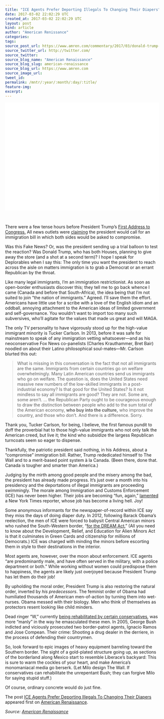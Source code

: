 ```yaml
---
title: "ICE Agents Prefer Deporting Illegals To Changing Their Diapers"
date: 2017-03-02 22:02:29 UTC
created_at: 2017-03-02 22:02:29 UTC
layout: post
kind: article
author: "American Renissance"
categories: 
tags: 
source_post_url: https://www.amren.com/commentary/2017/03/donald-trump-immigration-deportation-ilana-mercer/
source_twitter_url: http://twitter.com/
source_twitter: 
source_blog_name: "American Renaissance"
source_blog_slug: american-renaissance
source_blog_url: https://www.amren.com
source_image_url: 
tweet_id:
permalink: /mntr/:year/:month/:day/:title/
feature-img: 
excerpt:
---
```

<div id="fb-root"></div>
<div class="getty embed image" style="background-color: #fff; display: inline-block; font-family: 'Helvetica Neue',Helvetica,Arial,sans-serif; color: #a7a7a7; font-size: 11px; width: 100%; max-width: 615px;">
<div style="padding: 0; margin: 0; text-align: left;"></div>
<div style="overflow: hidden; position: relative; height: 0; padding: 70.033670% 0 0 0; width: 100%;"></div>
<p style="margin: 0;">
</p></div>
<p> </p>
<p>There were a few tense hours before President Trump’s <a href="https://www.bloomberg.com/politics/articles/2017-03-01/full-text-trump-s-first-address-to-congress-as-prepared-for-delivery">First Address to Congress.</a> All news outlets were <a href="http://www.cnn.com/2017/02/28/politics/trump-immigration-bill/index.html">claiming</a> the president would call for an immigration bill in which both sides would be asked to compromise.</p>
<p>Was this Fake News? Or, was the president sending up a trial balloon to test the reaction? Was Donald Trump, who has both Houses, planning to give away the store (and a shot at a second term)? I hope I speak for Deplorables when I say this: The only time you want the president to reach across the aisle on matters immigration is to grab a Democrat or an errant Republican by the throat.</p>
<p>Like many legal immigrants, I’m an immigration restrictionist. As soon as open-border enthusiasts discover this; they tell me to go back whence I came (Canada and before that South-Africa), the idea being that I’m not suited to join “the nation of immigrants.” Agreed. I’ll save them the effort. Americans have little use for a scribe with a love of the English idiom and an oddball, annoying attachment to the American ideas of limited government and self-governance. You wouldn’t want to import too many such subversives, who’ll agitate for the values that made us great and will MAGA.</p>
<p>The only TV personality to have vigorously stood up for the high-value immigrant minority is Tucker Carlson. In 2013, before it was safe for mainstream to speak of any immigration vetting whatsoever—and as his neoconservative Fox News co-panelists (Charles Krauthammer, Bret Bair) noodled on about their Latino philosophical soul-mates—Mr. Carlson blurted this out:</p>
<blockquote><p>What is missing in this conversation is the fact that not all immigrants are the same. Immigrants from certain countries go on welfare overwhelmingly. Many Latin American countries send us immigrants who go on welfare. The question is, does the United States need massive new numbers of the low-skilled immigrants in a post-industrial economy? Is that good for the United States? Is it not mindless to say all immigrants are good? They are not. Some are, some aren’t. … the Republican Party ought to be courageous enough to draw the distinction between people who add to the sum total of the American economy, <strong>who buy into the culture,</strong> who improve the country, and those who don’t. And there is a difference. Sorry.</p></blockquote>
<p>Thank you, Tucker Carlson, for being, I believe, the first famous pundit to doff the proverbial hat to those high-value immigrants who not only talk the American creed, but live it; the kind who subsidize the largess Republican turncoats seem so eager to dispense.</p>
<p>Thankfully, the patriotic president said nothing, in his Address, about a “compromise” immigration bill. Rather, Trump rededicated himself to The Wall and to a merit-based point system à la Canada. (Been there, done that. Canada is tougher and smarter than America.)</p>
<p>Judging by the mirth among good people and the misery among the bad, the president has already made progress. It’s just over a month into his presidency and the deportations of illegal immigrants are proceeding swimmingly. The morale among Immigration and Customs Enforcement (ICE) has never been higher. Their jobs are becoming “fun, again,” <a href="https://www.nytimes.com/2017/02/25/us/ice-immigrant-deportations-trump.html?_r=0">lamented</a> a New York Times reporter, whose job has become a living hell. Joy!</p>
<p>Some anonymous informants for the newspaper-of-record within ICE say they miss the days of doing diaper duty. In 2012, following Barack Obama’s reelection, the men of ICE were forced to babysit Central American minors who rushed the South-Western border, “<a href="http://dailycaller.com/2013/12/20/ice-agent-on-transporting-young-illegals-to-parents-in-us-our-officers-are-babysitters/">for the DREAM Act.</a>” (All you need to know about the Development, Relief, and Education for Alien Minors Act is that it culminates in Green Cards and citizenship for millions of Democrats.) ICE was charged with minding the minors before escorting them in style to their destinations in the interior.</p>
<p>Most agents are, however, over the moon about enforcement. ICE agents “are predominantly male, and have often served in the military, with a police department or both.” While working without women could predispose them to happiness, the agents are likely just overjoyed because President Trump has let them do their job!</p>
<p>By upholding the moral order, President Trump is also restoring the natural order, inverted by <em>his predecessors</em>. The feminist order of Obama had humiliated thousands of American men-of-action by turning them into wet-nurses. Obama messed with their biology. Men who think of themselves as protectors resent looking like child minders.</p>
<p>Dead ringer “W,” currently <a href="http://www.foxnews.com/politics/2017/02/28/george-w-bush-us-troop-pullout-from-iraq-frustrated-me.html">being rehabilitated by certain conservatives</a>, was more “manly” in the way he emasculated these men. In 2005, George Bush indicted and viciously prosecuted two border-patrol agents, Ignacio Ramos and Jose Compean. Their crime: Shooting a drug dealer in the derriere, in the process of defending their countrymen.</p>
<p>So, look forward to epic images of heavy equipment barreling toward the Southern border. The sight of a gold-plated structure going up, as sections of the borderland along Mexico start to resemble Liberace’s backyard: This is sure to warm the cockles of your heart, and make America’s monomaniacal media go berserk. (Let Milo design The Wall. If conservatives can rehabilitate the unrepentant Bush; they can forgive Milo for saying stupid stuff.)</p>
<p>Of course, ordinary concrete would do just fine.</p>
<p>The post <a rel="nofollow" href="https://www.amren.com/commentary/2017/03/donald-trump-immigration-deportation-ilana-mercer/">ICE Agents Prefer Deporting Illegals To Changing Their Diapers</a> appeared first on <a rel="nofollow" href="https://www.amren.com">American Renaissance</a>.</p><div class="">
    <i>Source: <a href="https://www.amren.com">American Renaissance</a></i>
</div>
